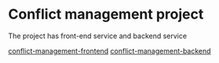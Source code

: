# Conflict management project
The project has front-end service and backend service

[conflict-management-frontend](https://github.com/rasulagarzayev1/conflict-management/tree/main/conflict-management-frontend)
[conflict-management-backend](https://github.com/rasulagarzayev1/conflict-management/tree/main/conflict-management-backend)

